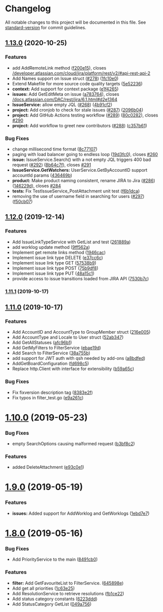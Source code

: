 # Changelog

All notable changes to this project will be documented in this file. See [standard-version](https://github.com/conventional-changelog/standard-version) for commit guidelines.

## [1.13.0](https://github.com/chhekur/go-jira/compare/v1.11.1...v1.13.0) (2020-10-25)


### Features

* add AddRemoteLink method ([f200e15](https://github.com/chhekur/go-jira/commit/f200e158b997a303db081cbbc5a9d8ad5d89566d)), closes [/developer.atlassian.com/cloud/jira/platform/rest/v2/#api-rest-api-2](https://github.com/chhekur//developer.atlassian.com/cloud/jira/platform/rest/v2//issues/api-rest-api-2)
* Add Names support on Issue struct ([#278](https://github.com/chhekur/go-jira/issues/278)) ([1fc10e0](https://github.com/chhekur/go-jira/commit/1fc10e0606784f745673ccc4d8d706c36f385a7a))
* Extend Makefile for more source code quality targets ([5e52236](https://github.com/chhekur/go-jira/commit/5e5223631a29d10a13e598318a6abe47384e2982))
* **context:** Add support for context package ([e1f4265](https://github.com/chhekur/go-jira/commit/e1f4265e2b467b938fe0c095caf6d36f3136d2ff))
* **issues:** Add GetEditMeta on issue ([a783764](https://github.com/chhekur/go-jira/commit/a783764b52dc890773658ddd0483a9d0393e385d)), closes [/docs.atlassian.com/DAC/rest/jira/6.1.html#d2e1364](https://github.com/chhekur//docs.atlassian.com/DAC/rest/jira/6.1.html/issues/d2e1364)
* **IssueService:** allow empty JQL ([#268](https://github.com/chhekur/go-jira/issues/268)) ([4b91cf2](https://github.com/chhekur/go-jira/commit/4b91cf2b135355de7ecee41727c3e65f4e7067bc))
* **project:** Add cronjob to check for stale issues ([#287](https://github.com/chhekur/go-jira/issues/287)) ([2096b04](https://github.com/chhekur/go-jira/commit/2096b04e52b434c1fb1c841bab487a94674a271e))
* **project:** Add GitHub Actions testing workflow ([#289](https://github.com/chhekur/go-jira/issues/289)) ([80c0282](https://github.com/chhekur/go-jira/commit/80c02828ca9e4eb0e4a1877275baae14d330a2d9)), closes [#290](https://github.com/chhekur/go-jira/issues/290)
* **project:** Add workflow to greet new contributors ([#288](https://github.com/chhekur/go-jira/issues/288)) ([c357b61](https://github.com/chhekur/go-jira/commit/c357b61a40f62a919ebd94a555390958f99c8db7))


### Bug Fixes

* change millisecond time format ([8c77107](https://github.com/chhekur/go-jira/commit/8c77107df3757c4ec5eae6e9d7c018618e708bfa))
* paging with load balancer going to endless loop ([19d3fc0](https://github.com/chhekur/go-jira/commit/19d3fc0aecde547ffe1ab547c5ffb6c7972d387c)), closes [#260](https://github.com/chhekur/go-jira/issues/260)
* **issue:** IssueService.Search() with a not empty JQL triggers 400 bad request ([#292](https://github.com/chhekur/go-jira/issues/292)) ([8b64c7f](https://github.com/chhekur/go-jira/commit/8b64c7f005fbceb11fa43a7aff3de61eb3166fca)), closes [#291](https://github.com/chhekur/go-jira/issues/291)
* **IssueService.GetWatchers:** UserService.GetByAccountID support accountId params ([436469b](https://github.com/chhekur/go-jira/commit/436469b62d4d62037f380b38c918a13f4a5f0ab2))
* **product:** Make product naming consistent, rename JIRA to Jira ([#286](https://github.com/chhekur/go-jira/issues/286)) ([146229d](https://github.com/chhekur/go-jira/commit/146229d2ab58a3fb128ddc8dcbe03aff72e20857)), closes [#284](https://github.com/chhekur/go-jira/issues/284)
* **tests:** Fix TestIssueService_PostAttachment unit test ([f6b1dca](https://github.com/chhekur/go-jira/commit/f6b1dcafcfdd8fe69f842b1053c4030da6c97c7f))
* removing the use of username field in searching for users ([#297](https://github.com/chhekur/go-jira/issues/297)) ([f50cb07](https://github.com/chhekur/go-jira/commit/f50cb07b297d79138b13e5ab49ea33965d32f5c1))

## [1.12.0](https://github.com/chhekur/go-jira/compare/v1.11.1...v1.12.0) (2019-12-14)


### Features

* Add IssueLinkTypeService with GetList and test ([261889a](https://github.com/chhekur/go-jira/commit/261889adc63623fcea0fa8cab0d5da26eec37e68))
* add worklog update method ([9ff562a](https://github.com/chhekur/go-jira/commit/9ff562ae3ea037961f277be10412ad0a42ff8a6f))
* Implement get remote links method ([1946cac](https://github.com/chhekur/go-jira/commit/1946cac0fe6ee91f784e3dda3c12f3f30f7115b8))
* Implement issue link type DELETE ([e37cc6c](https://github.com/chhekur/go-jira/commit/e37cc6c6897830492c070667ab8b68bd85683fc3))
* Implement issue link type GET ([57538b9](https://github.com/chhekur/go-jira/commit/57538b926c558e97940760a30bdc16cdd37ef4f1))
* Implement issue link type POST ([75b9df8](https://github.com/chhekur/go-jira/commit/75b9df8b01557f01dc318d33c0bc2841a9c084eb))
* Implement issue link type PUT ([48a15c1](https://github.com/chhekur/go-jira/commit/48a15c10443a3cff78f0fb2c8034dd772320e238))
* provide access to issue transitions loaded from JIRA API ([7530b7c](https://github.com/chhekur/go-jira/commit/7530b7cd8266d82cdb4afe831518986772e742ba))

### [1.11.1](https://github.com/chhekur/go-jira/compare/v1.11.0...v1.11.1) (2019-10-17)

## [1.11.0](https://github.com/chhekur/go-jira/compare/v1.10.0...v1.11.0) (2019-10-17)


### Features

* Add AccountID and AccountType to GroupMember struct ([216e005](https://github.com/chhekur/go-jira/commit/216e0056d6385eba9d31cb37e6ff64314860d2cc))
* Add AccountType and Locale to User struct ([52ab347](https://github.com/chhekur/go-jira/commit/52ab34790307144087f0d9bf86c93a2b2209fe46))
* Add GetAllStatuses ([afc96b1](https://github.com/chhekur/go-jira/commit/afc96b18d17b77e32cec9e1ac7e4f5dec7e627f5))
* Add GetMyFilters to FilterService ([ebae19d](https://github.com/chhekur/go-jira/commit/ebae19dda6afd0e54578f30300bc36012381e99b))
* Add Search to FilterService ([38a755b](https://github.com/chhekur/go-jira/commit/38a755b407cd70d11fe2e2897d814552ca29ab51))
* add support for JWT auth with qsh needed by add-ons ([a8bdfed](https://github.com/chhekur/go-jira/commit/a8bdfed27ff42a9bb0468b8cf192871780919def))
* AddGetBoardConfiguration ([fd698c5](https://github.com/chhekur/go-jira/commit/fd698c57163f248f21285d5ebc6a3bb60d46694f))
* Replace http.Client with interface for extensibility ([b59a65c](https://github.com/chhekur/go-jira/commit/b59a65c365dcefd42e135579e9b7ce9c9c006489))


### Bug Fixes

* Fix fixversion description tag ([8383e2f](https://github.com/chhekur/go-jira/commit/8383e2f5f145d04f6bcdb47fb12a95b58bdcedfa))
* Fix typos in filter_test.go ([e9a261c](https://github.com/chhekur/go-jira/commit/e9a261c52249073345e5895b22e2cf4d7286497a))

# [1.10.0](https://github.com/chhekur/go-jira/compare/v1.9.0...v1.10.0) (2019-05-23)


### Bug Fixes

* empty SearchOptions causing malformed request ([b3bf8c2](https://github.com/chhekur/go-jira/commit/b3bf8c2))


### Features

* added DeleteAttachment ([e93c0e1](https://github.com/chhekur/go-jira/commit/e93c0e1))



# [1.9.0](https://github.com/chhekur/go-jira/compare/v1.8.0...v1.9.0) (2019-05-19)


### Features

* **issues:** Added support for AddWorklog and GetWorklogs ([1ebd7e7](https://github.com/chhekur/go-jira/commit/1ebd7e7))



# [1.8.0](https://github.com/chhekur/go-jira/compare/v1.7.0...v1.8.0) (2019-05-16)


### Bug Fixes

* Add PriorityService to the main ([8491cb0](https://github.com/chhekur/go-jira/commit/8491cb0))


### Features

* **filter:** Add GetFavouriteList to FilterService. ([645898e](https://github.com/chhekur/go-jira/commit/645898e))
* Add get all priorities ([1c63e25](https://github.com/chhekur/go-jira/commit/1c63e25))
* Add ResolutionService to retrieve resolutions ([fb1ce22](https://github.com/chhekur/go-jira/commit/fb1ce22))
* Add status category constants ([6223ddd](https://github.com/chhekur/go-jira/commit/6223ddd))
* Add StatusCategory GetList ([049a756](https://github.com/chhekur/go-jira/commit/049a756))
